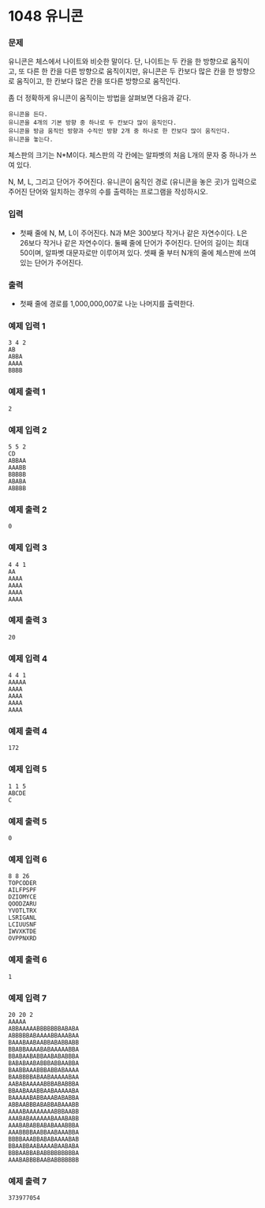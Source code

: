 # 1048 유니콘


### 문제

유니콘은 체스에서 나이트와 비슷한 말이다. 단, 나이트는 두 칸을 한 방향으로 움직이고, 또 다른 한 칸을 다른 방향으로  움직이지만, 유니콘은 두 칸보다 많은 칸을 한 방향으로 움직이고, 한 칸보다 많은 칸을 또다른 방향으로 움직인다.

좀 더 정확하게 유니콘이 움직이는 방법을 살펴보면 다음과 같다.

    유니콘을 든다.
    유니콘을 4개의 기본 방향 중 하나로 두 칸보다 많이 움직인다.
    유니콘을 방금 움직인 방향과 수직인 방향 2개 중 하나로 한 칸보다 많이 움직인다.
    유니콘을 놓는다.

체스판의 크기는 N*M이다. 체스판의 각 칸에는 알파벳의 처음 L개의 문자 중 하나가 쓰여 있다.

N, M, L, 그리고 단어가 주어진다. 유니콘이 움직인 경로 (유니콘을 놓은 곳)가 입력으로 주어진 단어와 일치하는 경우의 수를 출력하는 프로그램을 작성하시오.
### 입력

- 첫째 줄에 N, M, L이 주어진다. N과 M은 300보다 작거나 같은 자연수이다. L은 26보다 작거나 같은 자연수이다. 둘째 줄에 단어가 주어진다. 단어의 길이는 최대 50이며, 알파벳 대문자로만 이루어져 있다. 셋째 줄 부터 N개의 줄에 체스판에 쓰여 있는 단어가 주어진다.
### 출력

- 첫째 줄에 경로를 1,000,000,007로 나눈 나머지를 출력한다.
### 예제 입력 1
```
3 4 2
AB
ABBA
AAAA
BBBB
```
### 예제 출력 1
```
2
```
### 예제 입력 2
```
5 5 2
CD
ABBAA
AAABB
BBBBB
ABABA
ABBBB
```
### 예제 출력 2
```
0
```
### 예제 입력 3
```
4 4 1
AA
AAAA
AAAA
AAAA
AAAA
```
### 예제 출력 3
```
20
```
### 예제 입력 4
```
4 4 1
AAAAA
AAAA
AAAA
AAAA
AAAA
```
### 예제 출력 4
```
172
```
### 예제 입력 5
```
1 1 5
ABCDE
C
```
### 예제 출력 5
```
0
```
### 예제 입력 6
```
8 8 26
TOPCODER
AILFPSPF
DZIOMYCE
QOODZARU
YVOTLTRX
LSRIGANL
LCIUUSNF
IWVXKTDE
OVPPNXRD
```
### 예제 출력 6
```
1
```
### 예제 입력 7
```
20 20 2
AAAAA
ABBAAAAABBBBBBBABABA
ABBBBBABAAAABBAAABAA
BAAABAABAABBABABBABB
BBABBAAAABABAAAAABBA
BBABAABABBAABABABBBA
BABABAABABBBABBAABBA
BAABBAAABBBABBABAAAA
BAABBBBABAABAAAAABAA
AABABAAAAABBBABABBBA
BBAABAAABBAABAAAAABA
BAAAAABABBAAABABABBA
ABBAABBBABABBABAAABB
AAAABAAAAAAAABBBAABB
AAABABAAAAAABAAABABB
AAABABABBABABAAABBBA
AAABBBBAABBAABAAABBA
BBBBAAABBABABAAAABAB
BBAABBAABAAAABAABABA
BBBAABBABABBBBBBBBBA
AAABABBBBAABABBBBBBB
```
### 예제 출력 7
```
373977054
```
